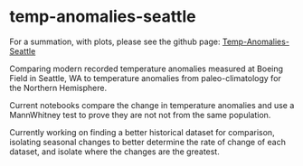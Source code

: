 # temp-anomalies-seattle
For a summation, with plots, please see the github page: [Temp-Anomalies-Seattle](http://SarahMBurgart.github.io/temp-anomalies-seattle)

Comparing modern recorded temperature anomalies measured at Boeing Field in Seattle, WA to temperature anomalies from paleo-climatology for the Northern Hemisphere.

Current notebooks compare the change in temperature anomalies and use a MannWhitney test to prove they are not not from the same population.

Currently working on finding a better historical dataset for comparison, isolating seasonal changes to better determine the rate of change of each dataset, and isolate where the changes are the greatest.

